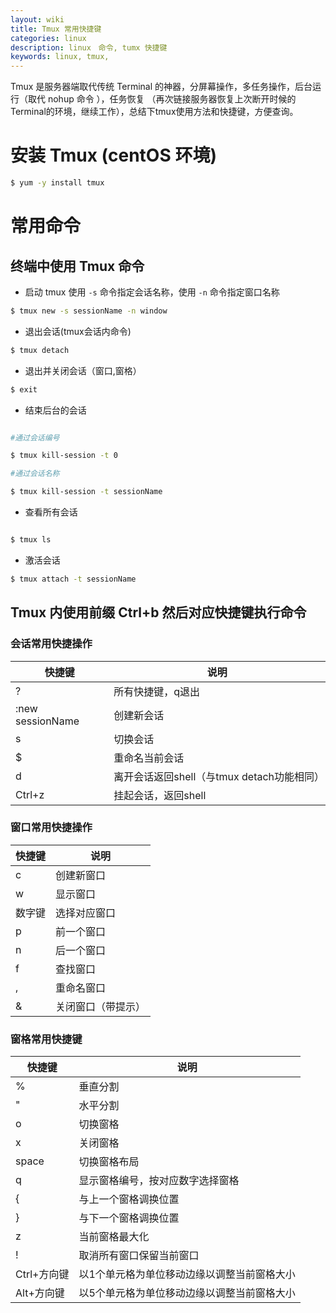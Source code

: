 ```yaml
---
layout: wiki
title: Tmux 常用快捷键
categories: linux
description: linux　命令, tumx 快捷键
keywords: linux, tmux,
---
```


Tmux 是服务器端取代传统 Terminal 的神器，分屏幕操作，多任务操作，后台运行（取代 nohup 命令 ），任务恢复
（再次链接服务器恢复上次断开时候的Terminal的环境，继续工作），总结下tmux使用方法和快捷键，方便查询。

# 安装 Tmux (centOS 环境)

```bash
$ yum -y install tmux
```

# 常用命令

## 终端中使用 Tmux 命令

* 启动 tmux 使用 `-s` 命令指定会话名称，使用 `-n` 命令指定窗口名称

```bash
$ tmux new -s sessionName -n window
```

* 退出会话(tmux会话内命令)

```bash
$ tmux detach
```

* 退出并关闭会话（窗口,窗格）

```bash
$ exit
```
* 结束后台的会话

```bash

#通过会话编号

$ tmux kill-session -t 0

#通过会话名称

$ tmux kill-session -t sessionName 

```

* 查看所有会话

```bash

$ tmux ls

```

* 激活会话

```bash
$ tmux attach -t sessionName
```



## Tmux 内使用前缀 Ctrl+b 然后对应快捷键执行命令

### 会话常用快捷操作

|  快捷键 | 说明     |
|--------|---------|
|  ? | 所有快捷键，q退出  |
|  :new sessionName | 创建新会话  |
| s  |  切换会话 |
| $  |  重命名当前会话 |
| d  | 离开会话返回shell（与tmux detach功能相同）|
| Ctrl+z| 挂起会话，返回shell |

### 窗口常用快捷操作

|  快捷键 | 说明     |
|--------|---------|
| c | 创建新窗口  |
| w  | 显示窗口 |
| 数字键  | 选择对应窗口 |
| p  | 前一个窗口  |
| n  | 后一个窗口  |
| f  | 查找窗口  |
| ,  | 重命名窗口  |
| &  | 关闭窗口（带提示）  |

### 窗格常用快捷键

|  快捷键 | 说明     |
|--------|---------|
| %  | 垂直分割  |
| "  | 水平分割 |
| o  | 切换窗格  |
| x  | 关闭窗格  |
| space  | 切换窗格布局  |
| q  | 显示窗格编号，按对应数字选择窗格  |
| {  | 与上一个窗格调换位置  |
| }  | 与下一个窗格调换位置  |
| z  | 当前窗格最大化  |
| !  | 取消所有窗口保留当前窗口  |
| Ctrl+方向键  | 以1个单元格为单位移动边缘以调整当前窗格大小 |
| Alt+方向键  | 以5个单元格为单位移动边缘以调整当前窗格大小 |